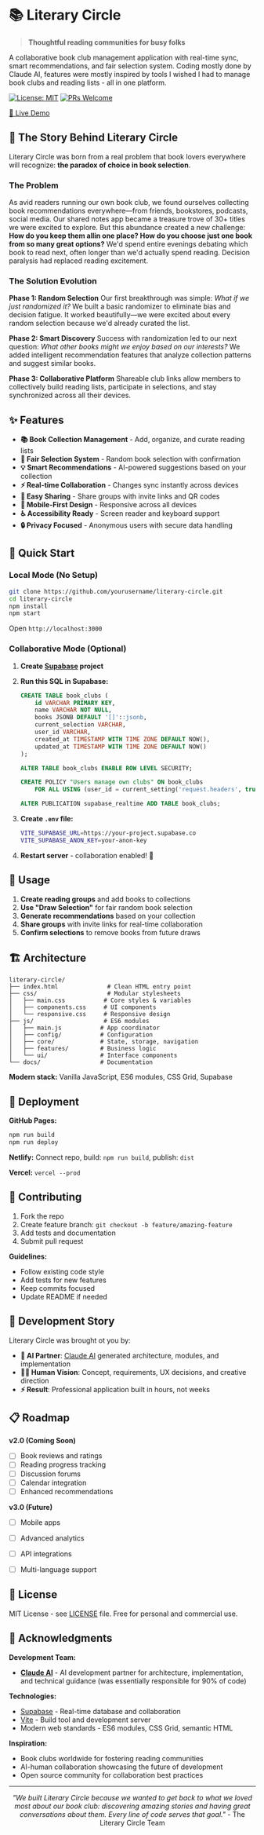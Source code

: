 # 📚 Literary Circle

> **Thoughtful reading communities for busy folks**

A collaborative book club management application with real-time sync, smart recommendations, and fair selection system. Coding mostly done by Claude AI, features were mostly inspired by tools I wished I had to manage book clubs and reading lists - all in one platform. 

[![License: MIT](https://img.shields.io/badge/License-MIT-yellow.svg)](https://opensource.org/licenses/MIT)
[![PRs Welcome](https://img.shields.io/badge/PRs-welcome-brightgreen.svg)](http://makeapullrequest.com)

[🚀 Live Demo](https://literary-circle.netlify.app) 

## 🌟 The Story Behind Literary Circle

Literary Circle was born from a real problem that book lovers everywhere will recognize: **the paradox of choice in book selection**.

### The Problem
As avid readers running our own book club, we found ourselves collecting book recommendations everywhere—from friends, bookstores, podcasts, social media. Our shared notes app became a treasure trove of 30+ titles we were excited to explore.
But this abundance created a new challenge: **How do you keep them allin one place? How do you choose just one book from so many great options?**
We'd spend entire evenings debating which book to read next, often longer than we'd actually spend reading. Decision paralysis had replaced reading excitement.

### The Solution Evolution

**Phase 1: Random Selection**
Our first breakthrough was simple: *What if we just randomized it?* We built a basic randomizer to eliminate bias and decision fatigue. It worked beautifully—we were excited about every random selection because we'd already curated the list.

**Phase 2: Smart Discovery** 
Success with randomization led to our next question: *What other books might we enjoy based on our interests?* We added intelligent recommendation features that analyze collection patterns and suggest similar books.

**Phase 3: Collaborative Platform**
Shareable club links allow members to collectively build reading lists, participate in selections, and stay synchronized across all their devices.


## ✨ Features

- **📚 Book Collection Management** - Add, organize, and curate reading lists
- **🎲 Fair Selection System** - Random book selection with confirmation
- **💡 Smart Recommendations** - AI-powered suggestions based on your collection
- **⚡ Real-time Collaboration** - Changes sync instantly across devices
- **🔗 Easy Sharing** - Share groups with invite links and QR codes
- **📱 Mobile-First Design** - Responsive across all devices
- **♿ Accessibility Ready** - Screen reader and keyboard support
- **🔒 Privacy Focused** - Anonymous users with secure data handling

## 🚀 Quick Start

### Local Mode (No Setup)
```bash
git clone https://github.com/yourusername/literary-circle.git
cd literary-circle
npm install
npm start
```
Open `http://localhost:3000` 

### Collaborative Mode (Optional)
1. **Create [Supabase](https://supabase.com) project**
2. **Run this SQL in Supabase:**
   ```sql
   CREATE TABLE book_clubs (
       id VARCHAR PRIMARY KEY,
       name VARCHAR NOT NULL,
       books JSONB DEFAULT '[]'::jsonb,
       current_selection VARCHAR,
       user_id VARCHAR,
       created_at TIMESTAMP WITH TIME ZONE DEFAULT NOW(),
       updated_at TIMESTAMP WITH TIME ZONE DEFAULT NOW()
   );
   
   ALTER TABLE book_clubs ENABLE ROW LEVEL SECURITY;
   
   CREATE POLICY "Users manage own clubs" ON book_clubs
       FOR ALL USING (user_id = current_setting('request.headers', true)::json->>'x-user-id');
   
   ALTER PUBLICATION supabase_realtime ADD TABLE book_clubs;
   ```

3. **Create `.env` file:**
   ```bash
   VITE_SUPABASE_URL=https://your-project.supabase.co
   VITE_SUPABASE_ANON_KEY=your-anon-key
   ```

4. **Restart server** - collaboration enabled! 🎉

## 📖 Usage

1. **Create reading groups** and add books to collections
2. **Use "Draw Selection"** for fair random book selection  
3. **Generate recommendations** based on your collection
4. **Share groups** with invite links for real-time collaboration
5. **Confirm selections** to remove books from future draws

## 🏗️ Architecture

```
literary-circle/
├── index.html              # Clean HTML entry point
├── css/                    # Modular stylesheets
│   ├── main.css           # Core styles & variables
│   ├── components.css     # UI components
│   └── responsive.css     # Responsive design
├── js/                    # ES6 modules
│   ├── main.js           # App coordinator
│   ├── config/           # Configuration
│   ├── core/             # State, storage, navigation
│   ├── features/         # Business logic
│   └── ui/               # Interface components
└── docs/                 # Documentation
```

**Modern stack:** Vanilla JavaScript, ES6 modules, CSS Grid, Supabase

## 🚀 Deployment

**GitHub Pages:**
```bash
npm run build
npm run deploy
```

**Netlify:** Connect repo, build: `npm run build`, publish: `dist`

**Vercel:** `vercel --prod`

## 🤝 Contributing

1. Fork the repo
2. Create feature branch: `git checkout -b feature/amazing-feature`
3. Add tests and documentation
4. Submit pull request

**Guidelines:**
- Follow existing code style
- Add tests for new features  
- Keep commits focused
- Update README if needed

## 🤖 Development Story

Literary Circle was brought ot you by:

- **🧠 AI Partner**: [Claude AI](https://claude.ai) generated architecture, modules, and implementation
- **👨‍💻 Human Vision**: Concept, requirements, UX decisions, and creative direction
- **⚡ Result**: Professional application built in hours, not weeks

## 📋 Roadmap

**v2.0 (Coming Soon)**
- [ ] Book reviews and ratings
- [ ] Reading progress tracking  
- [ ] Discussion forums
- [ ] Calendar integration
- [ ] Enhanced recommendations

**v3.0 (Future)**
- [ ] Mobile apps
- [ ] Advanced analytics
- [ ] API integrations
- [ ] Multi-language support


## 📄 License

MIT License - see [LICENSE](LICENSE) file. Free for personal and commercial use.

## 🙏 Acknowledgments

**Development Team:**
- **[Claude AI](https://claude.ai)** - AI development partner for architecture, implementation, and technical guidance (was essentially responsible for 90% of code)


**Technologies:**
- [Supabase](https://supabase.com) - Real-time database and collaboration
- [Vite](https://vitejs.dev) - Build tool and development server
- Modern web standards - ES6 modules, CSS Grid, semantic HTML

**Inspiration:**
- Book clubs worldwide for fostering reading communities
- AI-human collaboration showcasing the future of development
- Open source community for collaboration best practices

---

<div align="center">

*"We built Literary Circle because we wanted to get back to what we loved most about our book club: discovering amazing stories and having great conversations about them. Every line of code serves that goal."* - The Literary Circle Team

</div>
